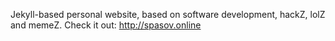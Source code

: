  Jekyll-based personal website, based on software development, hackZ, lolZ and memeZ. Check it out: http://spasov.online
